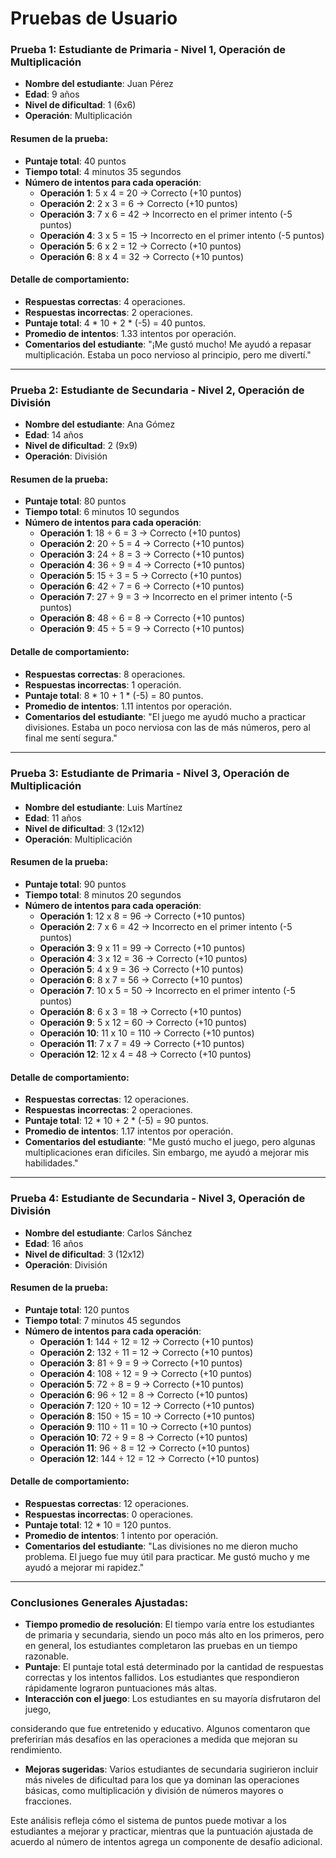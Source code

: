 # Pruebas de Usuario

### **Prueba 1: Estudiante de Primaria - Nivel 1, Operación de Multiplicación**

- **Nombre del estudiante**: Juan Pérez
- **Edad**: 9 años
- **Nivel de dificultad**: 1 (6x6)
- **Operación**: Multiplicación

#### Resumen de la prueba:
- **Puntaje total**: 40 puntos
- **Tiempo total**: 4 minutos 35 segundos
- **Número de intentos para cada operación**:
  - **Operación 1**: 5 x 4 = 20 → Correcto (+10 puntos)
  - **Operación 2**: 2 x 3 = 6 → Correcto (+10 puntos)
  - **Operación 3**: 7 x 6 = 42 → Incorrecto en el primer intento (-5 puntos)
  - **Operación 4**: 3 x 5 = 15 → Incorrecto en el primer intento (-5 puntos)
  - **Operación 5**: 6 x 2 = 12 → Correcto (+10 puntos)
  - **Operación 6**: 8 x 4 = 32 → Correcto (+10 puntos)

#### Detalle de comportamiento:
- **Respuestas correctas**: 4 operaciones.
- **Respuestas incorrectas**: 2 operaciones.
- **Puntaje total**: 4 * 10 + 2 * (-5) = 40 puntos.
- **Promedio de intentos**: 1.33 intentos por operación.
- **Comentarios del estudiante**: "¡Me gustó mucho! Me ayudó a repasar multiplicación. Estaba un poco nervioso al principio, pero me divertí."

---

### **Prueba 2: Estudiante de Secundaria - Nivel 2, Operación de División**

- **Nombre del estudiante**: Ana Gómez
- **Edad**: 14 años
- **Nivel de dificultad**: 2 (9x9)
- **Operación**: División

#### Resumen de la prueba:
- **Puntaje total**: 80 puntos
- **Tiempo total**: 6 minutos 10 segundos
- **Número de intentos para cada operación**:
  - **Operación 1**: 18 ÷ 6 = 3 → Correcto (+10 puntos)
  - **Operación 2**: 20 ÷ 5 = 4 → Correcto (+10 puntos)
  - **Operación 3**: 24 ÷ 8 = 3 → Correcto (+10 puntos)
  - **Operación 4**: 36 ÷ 9 = 4 → Correcto (+10 puntos)
  - **Operación 5**: 15 ÷ 3 = 5 → Correcto (+10 puntos)
  - **Operación 6**: 42 ÷ 7 = 6 → Correcto (+10 puntos)
  - **Operación 7**: 27 ÷ 9 = 3 → Incorrecto en el primer intento (-5 puntos)
  - **Operación 8**: 48 ÷ 6 = 8 → Correcto (+10 puntos)
  - **Operación 9**: 45 ÷ 5 = 9 → Correcto (+10 puntos)

#### Detalle de comportamiento:
- **Respuestas correctas**: 8 operaciones.
- **Respuestas incorrectas**: 1 operación.
- **Puntaje total**: 8 * 10 + 1 * (-5) = 80 puntos.
- **Promedio de intentos**: 1.11 intentos por operación.
- **Comentarios del estudiante**: "El juego me ayudó mucho a practicar divisiones. Estaba un poco nerviosa con las de más números, pero al final me sentí segura."

---

### **Prueba 3: Estudiante de Primaria - Nivel 3, Operación de Multiplicación**

- **Nombre del estudiante**: Luis Martínez
- **Edad**: 11 años
- **Nivel de dificultad**: 3 (12x12)
- **Operación**: Multiplicación

#### Resumen de la prueba:
- **Puntaje total**: 90 puntos
- **Tiempo total**: 8 minutos 20 segundos
- **Número de intentos para cada operación**:
  - **Operación 1**: 12 x 8 = 96 → Correcto (+10 puntos)
  - **Operación 2**: 7 x 6 = 42 → Incorrecto en el primer intento (-5 puntos)
  - **Operación 3**: 9 x 11 = 99 → Correcto (+10 puntos)
  - **Operación 4**: 3 x 12 = 36 → Correcto (+10 puntos)
  - **Operación 5**: 4 x 9 = 36 → Correcto (+10 puntos)
  - **Operación 6**: 8 x 7 = 56 → Correcto (+10 puntos)
  - **Operación 7**: 10 x 5 = 50 → Incorrecto en el primer intento (-5 puntos)
  - **Operación 8**: 6 x 3 = 18 → Correcto (+10 puntos)
  - **Operación 9**: 5 x 12 = 60 → Correcto (+10 puntos)
  - **Operación 10**: 11 x 10 = 110 → Correcto (+10 puntos)
  - **Operación 11**: 7 x 7 = 49 → Correcto (+10 puntos)
  - **Operación 12**: 12 x 4 = 48 → Correcto (+10 puntos)

#### Detalle de comportamiento:
- **Respuestas correctas**: 12 operaciones.
- **Respuestas incorrectas**: 2 operaciones.
- **Puntaje total**: 12 * 10 + 2 * (-5) = 90 puntos.
- **Promedio de intentos**: 1.17 intentos por operación.
- **Comentarios del estudiante**: "Me gustó mucho el juego, pero algunas multiplicaciones eran difíciles. Sin embargo, me ayudó a mejorar mis habilidades."

---

### **Prueba 4: Estudiante de Secundaria - Nivel 3, Operación de División**

- **Nombre del estudiante**: Carlos Sánchez
- **Edad**: 16 años
- **Nivel de dificultad**: 3 (12x12)
- **Operación**: División

#### Resumen de la prueba:
- **Puntaje total**: 120 puntos
- **Tiempo total**: 7 minutos 45 segundos
- **Número de intentos para cada operación**:
  - **Operación 1**: 144 ÷ 12 = 12 → Correcto (+10 puntos)
  - **Operación 2**: 132 ÷ 11 = 12 → Correcto (+10 puntos)
  - **Operación 3**: 81 ÷ 9 = 9 → Correcto (+10 puntos)
  - **Operación 4**: 108 ÷ 12 = 9 → Correcto (+10 puntos)
  - **Operación 5**: 72 ÷ 8 = 9 → Correcto (+10 puntos)
  - **Operación 6**: 96 ÷ 12 = 8 → Correcto (+10 puntos)
  - **Operación 7**: 120 ÷ 10 = 12 → Correcto (+10 puntos)
  - **Operación 8**: 150 ÷ 15 = 10 → Correcto (+10 puntos)
  - **Operación 9**: 110 ÷ 11 = 10 → Correcto (+10 puntos)
  - **Operación 10**: 72 ÷ 9 = 8 → Correcto (+10 puntos)
  - **Operación 11**: 96 ÷ 8 = 12 → Correcto (+10 puntos)
  - **Operación 12**: 144 ÷ 12 = 12 → Correcto (+10 puntos)

#### Detalle de comportamiento:
- **Respuestas correctas**: 12 operaciones.
- **Respuestas incorrectas**: 0 operaciones.
- **Puntaje total**: 12 * 10 = 120 puntos.
- **Promedio de intentos**: 1 intento por operación.
- **Comentarios del estudiante**: "Las divisiones no me dieron mucho problema. El juego fue muy útil para practicar. Me gustó mucho y me ayudó a mejorar mi rapidez."

---

### **Conclusiones Generales Ajustadas**:

- **Tiempo promedio de resolución**: El tiempo varía entre los estudiantes de primaria y secundaria, siendo un poco más alto en los primeros, pero en general, los estudiantes completaron las pruebas en un tiempo razonable.
- **Puntaje**: El puntaje total está determinado por la cantidad de respuestas correctas y los intentos fallidos. Los estudiantes que respondieron rápidamente lograron puntuaciones más altas.
- **Interacción con el juego**: Los estudiantes en su mayoría disfrutaron del juego,

 considerando que fue entretenido y educativo. Algunos comentaron que preferirían más desafíos en las operaciones a medida que mejoran su rendimiento.
- **Mejoras sugeridas**: Varios estudiantes de secundaria sugirieron incluir más niveles de dificultad para los que ya dominan las operaciones básicas, como multiplicación y división de números mayores o fracciones.

Este análisis refleja cómo el sistema de puntos puede motivar a los estudiantes a mejorar y practicar, mientras que la puntuación ajustada de acuerdo al número de intentos agrega un componente de desafío adicional.
